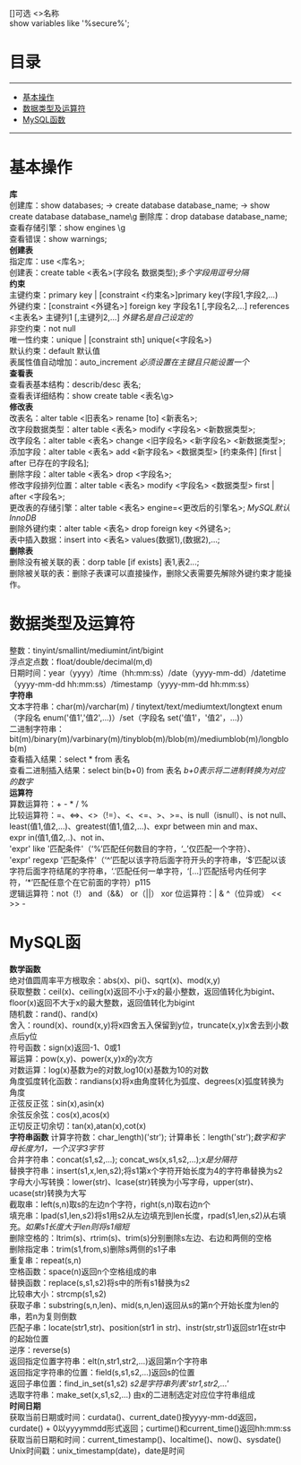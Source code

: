\[\]可选 <>名称  
show variables like '%secure%';
# 目录
---------
* [基本操作](#基本操作)
* [数据类型及运算符](#数据类型及运算符)
* [MySQL函数](#MySQL函数)

---------

# 基本操作
**库**  
创建库：show databases; -> create database database_name; -> show create database database_name\g 
删除库：drop database database_name;  
查看存储引擎：show engines \g  
查看错误：show warnings;  
**创建表**  
指定库：use <库名>;  
创建表：create table <表名>(字段名 数据类型);*多个字段用逗号分隔*  
**约束**  
主键约束：primary key | \[constraint <约束名>\]primary key(字段1,字段2,...)  
外键约束：\[constraint <外键名>\] foreign key 字段名1 \[,字段名2,...\] references <主表名> 主键列1 \[,主键列2,...\] *外键名是自己设定的*  
非空约束：not null  
唯一性约束：unique | \[constraint sth\] unique(<字段名>)  
默认约束：default 默认值  
表属性值自动增加：auto_increment *必须设置在主键且只能设置一个*  
**查看表**  
查看表基本结构：describ/desc 表名;  
查看表详细结构：show create table <表名\g>  
**修改表**  
改表名：alter table <旧表名> rename \[to\] <新表名>;  
改字段数据类型：alter table <表名> modify <字段名> <新数据类型>;  
改字段名：alter table <表名> change <旧字段名> <新字段名> <新数据类型>;  
添加字段：alter table <表名> add <新字段名> <数据类型> \[约束条件\] \[first | after 已存在的字段名\];  
删除字段：alter table <表名> drop <字段名>;  
修改字段排列位置：alter table <表名> modify <字段名> <数据类型> first | after <字段名>;  
更改表的存储引擎：alter table <表名> engine=<更改后的引擎名>; *MySQL默认InnoDB*  
删除外键约束：alter table <表名> drop foreign key <外键名>;  
表中插入数据：insert into <表名> values(数据1),(数据2),...;  
**删除表**  
删除没有被关联的表：dorp table \[if exists\] 表1,表2...;  
删除被关联的表：删除子表课可以直接操作，删除父表需要先解除外键约束才能操作。  
# 数据类型及运算符
整数：tinyint/smallint/mediumint/int/bigint  
浮点定点数：float/double/decimal(m,d)  
日期时间：year（yyyy）/time（hh:mm:ss）/date（yyyy-mm-dd）/datetime（yyyy-mm-dd hh:mm:ss）/timestamp（yyyy-mm-dd hh:mm:ss）  
**字符串**  
文本字符串：char(m)/varchar(m) / tinytext/text/mediumtext/longtext   enum（字段名 enum('值1','值2',...)）/set（字段名 set('值1'，'值2'，...)）  
二进制字符串：bit(m)/binary(m)/varbinary(m)/tinyblob(m)/blob(m)/mediumblob(m)/longblob(m)  
查看插入结果：select * from 表名  
查看二进制插入结果：select bin(b+0) from 表名 *b+0表示将二进制转换为对应的数字*  
**运算符**  
算数运算符：+ - * / %  
比较运算符：=、<=>、<>（!=）、<、<=、>、>=、is null（isnull）、is not null、  
least(值1,值2,...)、greatest(值1,值2,...)、expr between min and max、  
expr in(值1,值2,..)、not in、  
'expr' like '匹配条件'（‘%’匹配任何数目的字符，‘_’仅匹配一个字符）、  
'expr' regexp '匹配条件'（‘^’匹配以该字符后面字符开头的字符串，‘$’匹配以该字符后面字符结尾的字符串，‘.’匹配任何一单字符，‘\[...\]’匹配括号内任何字符，‘\*’匹配任意个在它前面的字符）p115  
逻辑运算符：not（!） and（&&） or（||） xor
位运算符：| & ^（位异或） << >> -  
# MySQL函
**数学函数**  
绝对值圆周率平方根取余：abs(x)、pi()、sqrt(x)、mod(x,y)  
获取整数：ceil(x)、ceiling(x)返回不小于x的最小整数，返回值转化为bigint、floor(x)返回不大于x的最大整数，返回值转化为bigint  
随机数：rand()、rand(x)  
舍入：round(x)、round(x,y)将x四舍五入保留到y位，truncate(x,y)x舍去到小数点后y位  
符号函数：sign(x)返回-1、0或1  
幂运算：pow(x,y)、power(x,y)x的y次方  
对数运算：log(x)基数为e的对数,log10(x)基数为10的对数  
角度弧度转化函数：randians(x)将x由角度转化为弧度、degrees(x)弧度转换为角度  
正弦反正弦：sin(x),asin(x)  
余弦反余弦：cos(x),acos(x)  
正切反正切余切：tan(x),atan(x),cot(x)  
**字符串函数**
计算字符数：char_length)('str');
计算串长：length('str');*数字和字母长度为1，一个汉字3字节*  
合并字符串：concat(s1,s2,...); concat_ws(x,s1,s2,...);*x是分隔符*  
替换字符串：insert(s1,x,len,s2);将s1第x个字符开始长度为4的字符串替换为s2  
字母大小写转换：lower(str)、lcase(str)转换为小写字母，upper(str)、ucase(str)转换为大写  
截取串：left(s,n)取s的左边n个字符，right(s,n)取右边n个  
填充串：lpad(s1,len,s2)将s1用s2从左边填充到len长度，rpad(s1,len,s2)从右填充。*如果s1长度大于len则将s1缩短*  
删除空格的：ltrim(s)、rtrim(s)、trim(s)分别删除s左边、右边和两侧的空格  
删除指定串：trim(s1,from,s)删除s两侧的s1子串  
重复串：repeat(s,n)  
空格函数：space(n)返回n个空格组成的串  
替换函数：replace(s,s1,s2)将s中的所有s1替换为s2  
比较串大小：strcmp(s1,s2)  
获取子串：substring(s,n,len)、mid(s,n,len)返回从s的第n个开始长度为len的串，若n为复则倒数  
匹配子串：locate(str1,str)、position(str1 in str)、instr(str,str1)返回str1在str中的起始位置  
逆序：reverse(s)  
返回指定位置字符串：elt(n,str1,str2,...)返回第n个字符串  
返回指定字符串的位置：field(s,s1,s2,...)返回s的位置  
返回子串位置：find_in_set(s1,s2) *s2是字符串列表'str1,str2,...'*  
选取字符串：make_set(x,s1,s2,...) 由x的二进制选定对应位字符串组成  
**时间日期**  
获取当前日期或时间：curdata()、current_date()按yyyy-mm-dd返回，curdate() + 0以yyyymmdd形式返回；curtime()和current_time()返回hh:mm:ss  
获取当前日期和时间：current_timestamp()、localtime()、now()、sysdate()  
Unix时间戳：unix_timestamp(date)，date是时间

